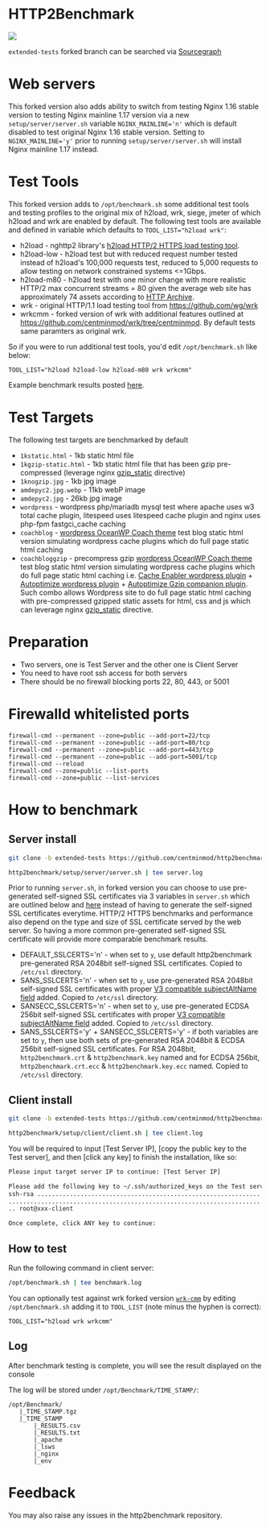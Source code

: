 # HTTP2Benchmark
[<img src="https://img.shields.io/badge/Made%20with-BASH-orange.svg">](https://en.wikipedia.org/wiki/Bash_(Unix_shell)) 

`extended-tests` forked branch can be searched via [Sourcegraph](https://sourcegraph.com/github.com/centminmod/http2benchmark@extended-tests)

# Web servers

This forked version also adds ability to switch from testing Nginx 1.16 stable version to testing Nginx mainline 1.17 version via a new `setup/server/server.sh` variable `NGINX_MAINLINE='n'` which is default disabled to test original Nginx 1.16 stable version. Setting to `NGINX_MAINLINE='y'` prior to running `setup/server/server.sh` will install Nginx mainline 1.17 instead.

# Test Tools

This forked version adds to `/opt/benchmark.sh` some additional test tools and testing profiles to the original mix of h2load, wrk, siege, jmeter of which h2load and wrk are enabled by default. The following test tools are available and defined in variable which defaults to `TOOL_LIST="h2load wrk"`:

* h2load - nghttp2 library's [h2load HTTP/2 HTTPS load testing tool](https://nghttp2.org/documentation/h2load-howto.html).
* h2load-low - h2load test but with reduced request number tested instead of h2load's 100,000 requests test, reduced to 5,000 requests to allow testing on network constrained systems <=1Gbps.
* h2load-m80 - h2load test with one minor change with more realistic HTTP/2 max concurrent streams = 80 given the average web site has approximately 74 assets according to [HTTP Archive](https://httparchive.org/reports/page-weight#reqTotal).
* wrk - original HTTP/1.1 load testing tool from https://github.com/wg/wrk
* wrkcmm - forked version of wrk with additional features outlined at https://github.com/centminmod/wrk/tree/centminmod. By default tests same paramters as original wrk.

So if you were to run additional test tools, you'd edit `/opt/benchmark.sh` like below:

```
TOOL_LIST="h2load h2load-low h2load-m80 wrk wrkcmm"
```

Example benchmark results posted [here](https://gist.github.com/centminmod/6980694c38dc39c5fc9325b581cfd036).

# Test Targets

The following test targets are benchmarked by default

* `1kstatic.html` - 1kb static html file
* `1kgzip-static.html` - 1kb static html file that has been gzip pre-compressed (leverage nginx [gzip_static](https://nginx.org/en/docs/http/ngx_http_gzip_static_module.html#gzip_static) directive)
* `1knogzip.jpg` - 1kb jpg image
* `amdepyc2.jpg.webp` - 11kb webP image
* `amdepyc2.jpg` - 26kb jpg image
* `wordpress` - wordpress php/mariadb mysql test where apache uses w3 total cache plugin, litespeed uses litespeed cache plugin and nginx uses php-fpm fastgci_cache caching
* `coachblog` - [wordpress OceanWP Coach theme](https://github.com/centminmod/testpages) test blog static html version simulating wordpress cache plugins which do full page static html caching
* `coachbloggzip` - precompress gzip [wordpress OceanWP Coach theme](https://github.com/centminmod/testpages) test blog static html version simulating wordpress cache plugins which do full page static html caching i.e. [Cache Enabler wordpress plugin](https://wordpress.org/plugins/cache-enabler/) + [Autoptimize wordpress plugin](https://wordpress.org/plugins/autoptimize/) + [Autoptimize Gzip companion plugin](https://github.com/centminmod/autoptimize-gzip). Such combo allows Wordpress site to do full page static html caching with pre-compressed gzipped static assets for html, css and js which can leverage nginx [gzip_static](https://nginx.org/en/docs/http/ngx_http_gzip_static_module.html#gzip_static) directive.

# Preparation 
  - Two servers, one is Test Server and the other one is Client Server
  - You need to have root ssh access for both servers
  - There should be no firewall blocking ports 22, 80, 443, or 5001

# Firewalld whitelisted ports

```
firewall-cmd --permanent --zone=public --add-port=22/tcp
firewall-cmd --permanent --zone=public --add-port=80/tcp
firewall-cmd --permanent --zone=public --add-port=443/tcp
firewall-cmd --permanent --zone=public --add-port=5001/tcp
firewall-cmd --reload
firewall-cmd --zone=public --list-ports
firewall-cmd --zone=public --list-services
```

# How to benchmark

## Server install

``` bash
git clone -b extended-tests https://github.com/centminmod/http2benchmark.git
```
``` bash
http2benchmark/setup/server/server.sh | tee server.log
```

Prior to running `server.sh`, in forked version you can choose to use pre-generated self-signed SSL certificates via 3 variables in `server.sh` which are outlined below and [here](https://github.com/centminmod/http2benchmark/tree/extended-tests/setup/server/ssl-certificates) instead of having to generate the self-signed SSL certificates everytime. HTTP/2 HTTPS benchmarks and performance also depend on the type and size of SSL certificate served by the web server. So having a more common pre-generated self-signed SSL certificate will provide more comparable benchmark results.

* DEFAULT_SSLCERTS='n' - when set to `y`, use default http2benchmark pre-generated RSA 2048bit self-signed SSL certificates. Copied to `/etc/ssl` directory.
* SANS_SSLCERTS='n' - when set to `y`, use pre-generated RSA 2048bit self-signed SSL certificates with proper [V3 compatible subjectAltName field](http://wiki.cacert.org/FAQ/subjectAltName) added. Copied to `/etc/ssl` directory.
* SANSECC_SSLCERTS='n' - when set to `y`, use pre-generated ECDSA 256bit self-signed SSL certificates with proper [V3 compatible subjectAltName field](http://wiki.cacert.org/FAQ/subjectAltName) added. Copied to `/etc/ssl` directory.
*  SANS_SSLCERTS='y' + SANSECC_SSLCERTS='y' - if both variables are set to `y`, then use both sets of pre-generated RSA 2048bit & ECDSA 256bit self-signed SSL certificates. For RSA 2048bit,` http2benchmark.crt` & `http2benchmark.key` named and for ECDSA 256bit, `http2benchmark.crt.ecc` & `http2benchmark.key.ecc` named. Copied to `/etc/ssl` directory.

## Client install

``` bash
git clone -b extended-tests https://github.com/centminmod/http2benchmark.git
```
``` bash
http2benchmark/setup/client/client.sh | tee client.log
```

You will be required to input [Test Server IP], [copy the public key to the Test server], and then [click any key] to finish the installation, like so:
``` bash
Please input target server IP to continue: [Test Server IP]
```
``` bash
Please add the following key to ~/.ssh/authorized_keys on the Test server
ssh-rsa .................................................................
.........................................................................
.. root@xxx-client
```
``` bash
Once complete, click ANY key to continue: 
```

## How to test
Run the following command in client server:
``` bash
/opt/benchmark.sh | tee benchmark.log
```

You can optionally test against wrk forked version [`wrk-cmm`](https://github.com/centminmod/wrk/tree/centminmod) by editing `/opt/benchmark.sh` adding it to `TOOL_LIST` (note minus the hyphen is correct):

```
TOOL_LIST="h2load wrk wrkcmm"
```

## Log 
After benchmark testing is complete, you will see the result displayed on the console

The log will be stored under `/opt/Benchmark/TIME_STAMP/`:
```
/opt/Benchmark/
   |_TIME_STAMP.tgz
   |_TIME_STAMP 
       |_RESULTS.csv
       |_RESULTS.txt
       |_apache
       |_lsws
       |_nginx
       |_env
```

# Feedback
You may also raise any issues in the http2benchmark repository.
